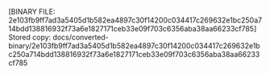 [BINARY FILE: 2e103fb9ff7ad3a5405d1b582ea4897c30f14200c034417c269632e1bc250a714bdd138816932f73a6e1827171ceb33e09f703c6356aba38aa66233cf785]
Stored copy: docs/converted-binary/2e103fb9ff7ad3a5405d1b582ea4897c30f14200c034417c269632e1bc250a714bdd138816932f73a6e1827171ceb33e09f703c6356aba38aa66233cf785
